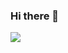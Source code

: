 ### Hi there 👋

<img src="https://capsule-render.vercel.app/api?type=wave&color=B897FF&height=300&section=header&text=WELLCOME&fontSize=90" />
<!--
**jeondoohyun/jeondoohyun** is a ✨ _special_ ✨ repository because its `README.md` (this file) appears on your GitHub profile.

Here are some ideas to get you started:

- 🔭 I’m currently working on ...
- 🌱 I’m currently learning ...
- 👯 I’m looking to collaborate on ...
- 🤔 I’m looking for help with ...
- 💬 Ask me about ...
- 📫 How to reach me: ...
- 😄 Pronouns: ...
- ⚡ Fun fact: ...
-->
